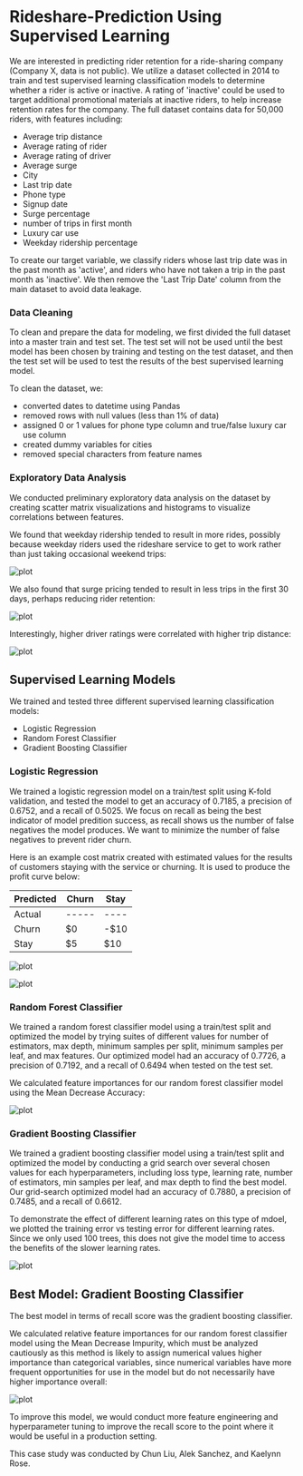 # Rideshare-Prediction Using Supervised Learning

We are interested in predicting rider retention for a ride-sharing company (Company X, data is not public). We utilize a dataset collected in 2014 to train and test supervised learning classification models to determine whether a rider is active or inactive. A rating of 'inactive' could be used to target additional promotional materials at inactive riders, to help increase retention rates for the company. The full dataset contains data for 50,000 riders, with features including:

* Average trip distance
* Average rating of rider
* Average rating of driver
* Average surge
* City
* Last trip date
* Phone type
* Signup date
* Surge percentage
* number of trips in first month
* Luxury car use
* Weekday ridership percentage

To create our target variable, we classify riders whose last trip date was in the past month as 'active', and riders who have not taken a trip in the past month as 'inactive'. We then remove the 'Last Trip Date' column from the main dataset to avoid data leakage. 

### Data Cleaning

To clean and prepare the data for modeling, we first divided the full dataset into a master train and test set. The test set will not be used until the best model has been chosen by training and testing on the test dataset, and then the test set will be used to test the results of the best supervised learning model.

To clean the dataset, we:

* converted dates to datetime using Pandas
* removed rows with null values (less than 1% of data)
* assigned 0 or 1 values for phone type column and true/false luxury car use column
* created dummy variables for cities
* removed special characters from feature names

### Exploratory Data Analysis

We conducted preliminary exploratory data analysis on the dataset by creating scatter matrix visualizations and histograms to visualize correlations between features. 

We found that weekday ridership tended to result in more rides, possibly because weekday riders used the rideshare service to get to work rather than just taking occasional weekend trips:

![plot](./figures/weekday_riders.png)

We also found that surge pricing tended to result in less trips in the first 30 days, perhaps reducing rider retention: 

![plot](./figures/surge_pricing.png)

Interestingly, higher driver ratings were correlated with higher trip distance:

![plot](./figures/driver_ratings.png)

## Supervised Learning Models

We trained and tested three different supervised learning classification models: 
* Logistic Regression
* Random Forest Classifier
* Gradient Boosting Classifier

### Logistic Regression

We trained a logistic regression model on a train/test split using K-fold validation, and tested the model to get an accuracy of 0.7185, a precision of 0.6752, and a recall of 0.5025. We focus on recall as being the best indicator of model predition success, as recall shows us the number of false negatives the model produces. We want to minimize the number of false negatives to prevent rider churn. 

Here is an example cost matrix created with estimated values for the results of customers staying with the service or churning. It is used to produce the profit curve below:

| Predicted  | Churn | Stay |
| ---------- | ----- | ---- |
| Actual     | ----- | ---- |
| Churn      | $0    | -$10 |
| Stay       | $5    | $10  |


![plot](./figures/profit_curve_logistic_regression.png)

![plot](./figures/ROC_curve_logistic_regression.png)

### Random Forest Classifier

We trained a random forest classifier model using a train/test split and optimized the model by trying suites of different values for number of estimators, max depth, minimum samples per split, minimum samples per leaf, and max features. Our optimized model had an accuracy of 0.7726, a precision of 0.7192, and a recall of 0.6494 when tested on the test set.

We calculated feature importances for our random forest classifier model using the Mean Decrease Accuracy:

![plot](./figures/feature_importances_RF.png)


### Gradient Boosting Classifier

We trained a gradient boosting classifier model using a train/test split and optimized the model by conducting a grid search over several chosen values for each hyperparameters, including loss type, learning rate, number of estimators, min samples per leaf, and max depth to find the best model. Our grid-search optimized model had an accuracy of 0.7880, a precision of 0.7485, and a recall of 0.6612.

To demonstrate the effect of different learning rates on this type of mdoel, we plotted the training error vs testing error for different learning rates. Since we only used 100 trees, this does not give the model time to access the benefits of the slower learning rates.

![plot](./figures/learning_rate.png)

## Best Model: Gradient Boosting Classifier

The best model in terms of recall score was the gradient boosting classifier. 

We calculated relative feature importances for our random forest classifier model using the Mean Decrease Impurity, which must be analyzed cautiously as this method is likely to assign numerical values higher importance than categorical variables, since numerical variables have more frequent opportunities for use in the model but do not necessarily have higher importance overall:

![plot](./figures/feature_importances_gradient_boosting.png)

To improve this model, we would conduct more feature engineering and hyperparameter tuning to improve the recall score to the point where it would be useful in a production setting.

This case study was conducted by Chun Liu, Alek Sanchez, and Kaelynn Rose.
